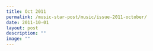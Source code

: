 ```yaml
---
title: Oct 2011
permalink: /music-star-post/music/issue-2011-october/
date: 2011-10-01
layout: post
description: ""
image: ""
---
```

